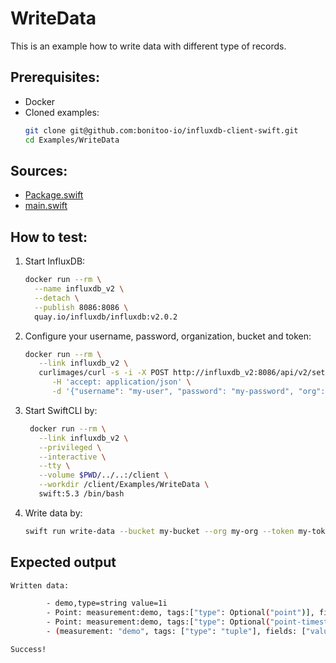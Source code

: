 # WriteData

This is an example how to write data with different type of records.

## Prerequisites:
- Docker
- Cloned examples:
   ```bash
   git clone git@github.com:bonitoo-io/influxdb-client-swift.git
   cd Examples/WriteData
   ```

## Sources:
- [Package.swift](https://github.com/bonitoo-io/influxdb-client-swift/blob/master/Examples/WriteData/Sources/WriteData/Package.swift)
- [main.swift](https://github.com/bonitoo-io/influxdb-client-swift/blob/master/Examples/WriteData/Sources/WriteData/main.swift)

## How to test:
1. Start InfluxDB:
    ```bash
    docker run --rm \
      --name influxdb_v2 \
      --detach \
      --publish 8086:8086 \
      quay.io/influxdb/influxdb:v2.0.2
    ```
1. Configure your username, password, organization, bucket and token:
   ```bash
   docker run --rm \
      --link influxdb_v2 \
      curlimages/curl -s -i -X POST http://influxdb_v2:8086/api/v2/setup \
         -H 'accept: application/json' \
         -d '{"username": "my-user", "password": "my-password", "org": "my-org", "bucket": "my-bucket", "token": "my-token"}'
   ```
1. Start SwiftCLI by:
   ```bash
    docker run --rm \
      --link influxdb_v2 \
      --privileged \
      --interactive \
      --tty \
      --volume $PWD/../..:/client \
      --workdir /client/Examples/WriteData \
      swift:5.3 /bin/bash
   ```
1. Write data by:
   ```bash
   swift run write-data --bucket my-bucket --org my-org --token my-token --url http://influxdb_v2:8086
   ```

## Expected output

```bash
Written data:

        - demo,type=string value=1i
        - Point: measurement:demo, tags:["type": Optional("point")], fields:["value": Optional(2)], time:nil
        - Point: measurement:demo, tags:["type": Optional("point-timestamp")], fields:["value": Optional(2)], time:2020-12-10 11:16:29 +0000
        - (measurement: "demo", tags: ["type": "tuple"], fields: ["value": 3])

Success!
```